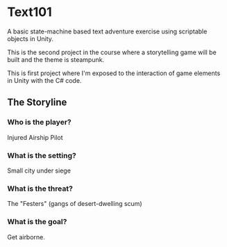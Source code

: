 # Text101

A basic state-machine based text adventure exercise using scriptable objects in Unity.

This is the second project in the course where a storytelling game will be built and the theme is steampunk. 

This is first project where I'm exposed to the interaction of game elements in Unity with the C# code.

## The Storyline

### Who is the player?
Injured Airship Pilot

### What is the setting?
Small city under siege

### What is the threat?
The "Festers" (gangs of desert-dwelling scum)

### What is the goal?
Get airborne.

